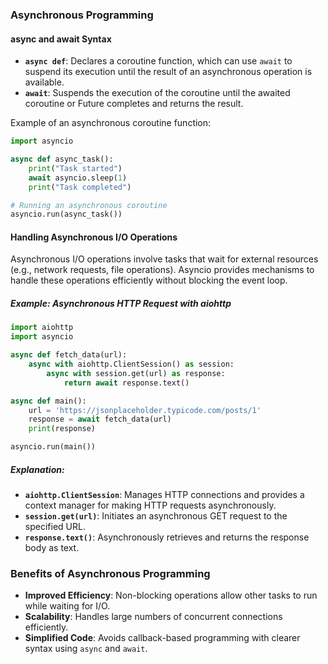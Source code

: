 ### Asynchronous Programming

#### async and await Syntax

- **`async def`**: Declares a coroutine function, which can use `await` to suspend its execution until the result of an asynchronous operation is available.
- **`await`**: Suspends the execution of the coroutine until the awaited coroutine or Future completes and returns the result.

Example of an asynchronous coroutine function:

```python
import asyncio

async def async_task():
    print("Task started")
    await asyncio.sleep(1)
    print("Task completed")

# Running an asynchronous coroutine
asyncio.run(async_task())
```

#### Handling Asynchronous I/O Operations

Asynchronous I/O operations involve tasks that wait for external resources (e.g., network requests, file operations). Asyncio provides mechanisms to handle these operations efficiently without blocking the event loop.

##### Example: Asynchronous HTTP Request with aiohttp

```python
import aiohttp
import asyncio

async def fetch_data(url):
    async with aiohttp.ClientSession() as session:
        async with session.get(url) as response:
            return await response.text()

async def main():
    url = 'https://jsonplaceholder.typicode.com/posts/1'
    response = await fetch_data(url)
    print(response)

asyncio.run(main())
```

##### Explanation:

- **`aiohttp.ClientSession`**: Manages HTTP connections and provides a context manager for making HTTP requests asynchronously.
- **`session.get(url)`**: Initiates an asynchronous GET request to the specified URL.
- **`response.text()`**: Asynchronously retrieves and returns the response body as text.

### Benefits of Asynchronous Programming

- **Improved Efficiency**: Non-blocking operations allow other tasks to run while waiting for I/O.
- **Scalability**: Handles large numbers of concurrent connections efficiently.
- **Simplified Code**: Avoids callback-based programming with clearer syntax using `async` and `await`.
